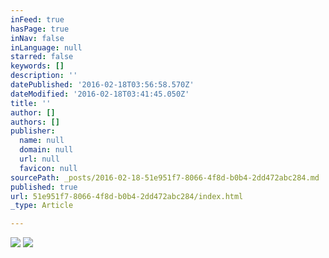 ```yaml
---
inFeed: true
hasPage: true
inNav: false
inLanguage: null
starred: false
keywords: []
description: ''
datePublished: '2016-02-18T03:56:58.570Z'
dateModified: '2016-02-18T03:41:45.050Z'
title: ''
author: []
authors: []
publisher:
  name: null
  domain: null
  url: null
  favicon: null
sourcePath: _posts/2016-02-18-51e951f7-8066-4f8d-b0b4-2dd472abc284.md
published: true
url: 51e951f7-8066-4f8d-b0b4-2dd472abc284/index.html
_type: Article

---
```

![](https://the-grid-user-content.s3-us-west-2.amazonaws.com/30ab1a57-4e60-42ca-8bdf-a1b3abde0d81.jpg)
![](https://the-grid-user-content.s3-us-west-2.amazonaws.com/d3655e4d-1e8c-4294-b671-f88c00826984.jpg)